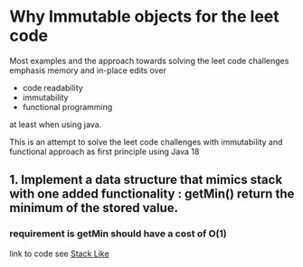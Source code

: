 # Why Immutable objects for the leet code
Most examples and the approach towards solving the leet code challenges emphasis memory and in-place edits over 
 - code readability
 - immutability
 - functional programming

at least when using java.

This is an attempt to solve the leet code challenges with immutability and functional approach as first principle using Java 18 

## 1. Implement a data structure that mimics stack with one added functionality : getMin() return the minimum of the stored value.
### requirement is getMin should have a cost of O(1)
link to code see [Stack Like](src/main/example/Ch001StackLike.java)


